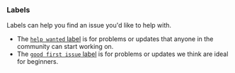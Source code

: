 ### Labels

Labels can help you find an issue you'd like to help with.

- The [`help wanted` label](https://github.com/vimcaw/three-devtools/issues?q=is%3Aopen+is%3Aissue+label%3A%22help+wanted%22) is for problems or updates that anyone in the community can start working on.
- The [`good first issue` label](https://github.com/vimcaw/three-devtools/issues?q=is%3Aopen+is%3Aissue+label%3A%22good+first+issue%22) is for problems or updates we think are ideal for beginners.
